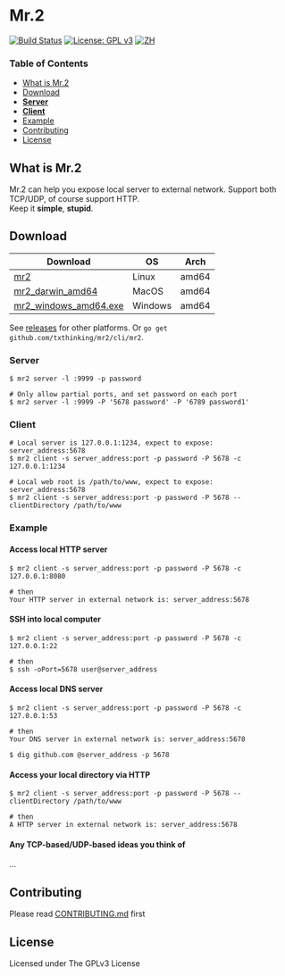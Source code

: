 # Mr.2

[![Build Status](https://travis-ci.org/txthinking/mr2.svg?branch=master)](https://travis-ci.org/txthinking/mr2) [![License: GPL v3](https://img.shields.io/badge/License-GPL%20v3-blue.svg)](http://www.gnu.org/licenses/gpl-3.0)
[![ZH](https://img.shields.io/badge/%E4%B8%AD%E6%96%87-README-blue.svg)](https://github.com/txthinking/mr2/blob/master/README_zh.md)

### Table of Contents

-   [What is Mr.2](#what-is-mr2)
-   [Download](#download)
-   [**Server**](#server)
-   [**Client**](#client)
-   [Example](#example)
-   [Contributing](#contributing)
-   [License](#license)

## What is Mr.2

Mr.2 can help you expose local server to external network. Support both TCP/UDP, of course support HTTP.<br/>
Keep it **simple**, **stupid**.

## Download

| Download                                                                                                     | OS      | Arch  |
| ------------------------------------------------------------------------------------------------------------ | ------- | ----- |
| [mr2](https://github.com/txthinking/mr2/releases/download/v20200101/mr2)                                     | Linux   | amd64 |
| [mr2_darwin_amd64](https://github.com/txthinking/mr2/releases/download/v20200101/mr2_darwin_amd64)           | MacOS   | amd64 |
| [mr2_windows_amd64.exe](https://github.com/txthinking/mr2/releases/download/v20200101/mr2_windows_amd64.exe) | Windows | amd64 |

See [releases](https://github.com/txthinking/mr2/releases) for other platforms. Or `go get github.com/txthinking/mr2/cli/mr2`.

### Server

    $ mr2 server -l :9999 -p password

    # Only allow partial ports, and set password on each port
    $ mr2 server -l :9999 -P '5678 password' -P '6789 password1'

### Client

    # Local server is 127.0.0.1:1234, expect to expose: server_address:5678
    $ mr2 client -s server_address:port -p password -P 5678 -c 127.0.0.1:1234

    # Local web root is /path/to/www, expect to expose: server_address:5678
    $ mr2 client -s server_address:port -p password -P 5678 --clientDirectory /path/to/www

### Example

#### Access local HTTP server

    $ mr2 client -s server_address:port -p password -P 5678 -c 127.0.0.1:8080

    # then
    Your HTTP server in external network is: server_address:5678

#### SSH into local computer

    $ mr2 client -s server_address:port -p password -P 5678 -c 127.0.0.1:22

    # then
    $ ssh -oPort=5678 user@server_address

#### Access local DNS server

    $ mr2 client -s server_address:port -p password -P 5678 -c 127.0.0.1:53

    # then
    Your DNS server in external network is: server_address:5678

    $ dig github.com @server_address -p 5678

#### Access your local directory via HTTP

    $ mr2 client -s server_address:port -p password -P 5678 --clientDirectory /path/to/www

    # then
    A HTTP server in external network is: server_address:5678

#### Any TCP-based/UDP-based ideas you think of

...

## Contributing

Please read [CONTRIBUTING.md](https://github.com/txthinking/mr2/blob/master/.github/CONTRIBUTING.md) first

## License

Licensed under The GPLv3 License
